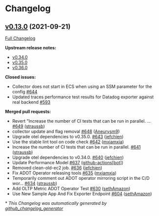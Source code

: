 # Changelog

## [v0.13.0](https://github.com/aws-observability/aws-otel-collector/tree/v0.13.0) (2021-09-21)

[Full Changelog](https://github.com/aws-observability/aws-otel-collector/compare/v0.12.0...v0.13.0)

**Upstream release notes:**
- [v0.34.0](https://github.com/open-telemetry/opentelemetry-collector/releases/tag/v0.34.0)
- [v0.35.0](https://github.com/open-telemetry/opentelemetry-collector/releases/tag/v0.35.0)
- [v0.36.0](https://github.com/open-telemetry/opentelemetry-collector/releases/tag/v0.36.0)

**Closed issues:**

- Collector does not start in ECS when using an SSM parameter for the config [\#644](https://github.com/aws-observability/aws-otel-collector/issues/644)
- Updated traces performance test results for Datadog exporter against real backend [\#593](https://github.com/aws-observability/aws-otel-collector/issues/593)

**Merged pull requests:**

- Revert "Increase the number of CI tests that can be run in parallel. … [\#649](https://github.com/aws-observability/aws-otel-collector/pull/649) ([straussb](https://github.com/straussb))
- collector update and flag removal [\#648](https://github.com/aws-observability/aws-otel-collector/pull/648) ([Aneurysm9](https://github.com/Aneurysm9))
- Upgrade otel dependencies to v0.35.0. [\#643](https://github.com/aws-observability/aws-otel-collector/pull/643) ([jefchien](https://github.com/jefchien))
- Use the stable lint tool on code check [\#642](https://github.com/aws-observability/aws-otel-collector/pull/642) ([mxiamxia](https://github.com/mxiamxia))
- Increase the number of CI tests that can be run in parallel. [\#641](https://github.com/aws-observability/aws-otel-collector/pull/641) ([straussb](https://github.com/straussb))
- Upgrade otel dependencies to v0.34.0. [\#640](https://github.com/aws-observability/aws-otel-collector/pull/640) ([jefchien](https://github.com/jefchien))
- Update Performance Model [\#637](https://github.com/aws-observability/aws-otel-collector/pull/637) ([github-actions[bot]](https://github.com/apps/github-actions))
- Removed clean-old-ec2 job. [\#636](https://github.com/aws-observability/aws-otel-collector/pull/636) ([jefchien](https://github.com/jefchien))
- Fix ADOT Operator releasing tools [\#635](https://github.com/aws-observability/aws-otel-collector/pull/635) ([mxiamxia](https://github.com/mxiamxia))
- Temporarily comment out ADOT operator mirroring script in the C/D wor… [\#634](https://github.com/aws-observability/aws-otel-collector/pull/634) ([straussb](https://github.com/straussb))
- Add OLTP Metric ADOT Operator Test [\#630](https://github.com/aws-observability/aws-otel-collector/pull/630) ([sethAmazon](https://github.com/sethAmazon))
- Use New Sample App And Fix Exporter Endpoint [\#604](https://github.com/aws-observability/aws-otel-collector/pull/604) ([sethAmazon](https://github.com/sethAmazon))



\* *This Changelog was automatically generated by [github_changelog_generator](https://github.com/github-changelog-generator/github-changelog-generator)*
